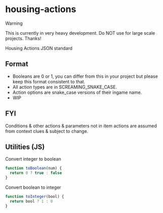 # housing-actions
> [!WARNING]
> This is currently in very heavy development. Do NOT use for large scale projects. Thanks!

Housing Actions JSON standard

## Format
- Booleans are 0 or 1, you can differ from this in your project but please keep this format consistent to that.
- All action types are in SCREAMING_SNAKE_CASE.
- Action options are snake_case versions of their ingame name.
- WIP

## FYI
Conditions & other actions & parameters not in item actions are assumed from context clues & subject to change.

## Utilities (JS)
Convert integer to boolean
```js
function toBoolean(num) {
  return 0 ? true : false
}
```
Convert boolean to integer
```js
function toInteger(bool) {
  return bool ? 1 : 0
}
```
